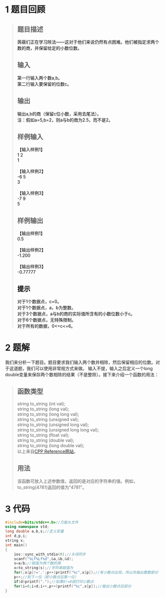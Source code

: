 <style>.f{color:rgb(0, 0, 0);}</style>
# 1 题目回顾
> <h2>题目描述</h2>
> <div class="f">蒟蒻们正在学习除法——这对于他们来说仍然有点困难。他们被指定求两个数的商，并保留给定的小数位数。</div>
> <h2>输入</h2>
><div class="f">第一行输入两个数a,b。<br>第二行输入要保留的位数c。</div>
><h2>输出</h2>
><div class="f">输出a,b的商（保留c位小数，采用去尾法）。<br>注：假如a=5,b=2，则a与b的商为2.5，而不是2。</div>
><h2>样例输入</h2>
><div class="f">【输入样例1】<br>1 2<br>1<br><br>【输入样例2】<br>-6 5<br>3<br><br>【输入样例3】<br>-7 9<br>5</div>
><h2>样例输出</h2>
><div class="f">【输出样例1】<br>0.5<br><br>【输出样例2】<br>-1.200<br><br>【输出样例3】<br>-0.77777</fdiv>
><h2>提示</h2>
>对于1个数据点，c=0。<br>对于1个数据点，a，b为整数。<br>对于3个数据点，a与b的商的实际值所含有的小数位数小于c。<br>对于6个数据点，无特殊限制。<br>对于所有的数据，0<=c<=6。

# 2 题解
我们来分析一下题目。题目要求我们输入两个数并相除，然后保留相应的位数。对于这道题，我们可以使用非常规方式来做。
输入不提，输入之后定义一个long double变量来保存两个数相除的结果（不是整除）。接下来介绍一个函数的用法：
> <h2>函数类型</h2>
>string to_string (int val);<br>
>string to_string (long val);<br>
>string to_string (long long val);<br>
>string to_string (unsigned val);<br>
>string to_string (unsigned long val);<br>
>string to_string (unsigned long long val);<br>
>string to_string (float val);<br>
>string to_string (double val);<br>
>string to_string (long double val);<br>
>以上来自<a href="http://www.cplusplus.com/reference/string/to_string/">CPP Reference网站</a>。
> <h2>用法</h2>
> 该函数可放入上述参数值，返回的是对应的字符串的值。例如，to_string(4781)返回的值为"4781"。

# 3 代码
```cpp
#include<bits/stdc++.h>//万能头文件
using namespace std;
long double a,b,s;//定义变量
int d,p,i;
string x;
int main()
{
    ios::sync_with_stdio(0);//关闭同步
    scanf("%Lf%Lf%d",&a,&b,&d);
    s=a/b;//赋值为两个数的商
    x=to_string(s);//字符串赋值为
    for(;x[p]!='.';p++)printf("%c",x[p]);//有小数点出现，所以先输出整数部分
    p++;//到下一位（即小数点后第一位）
    if(d)printf(".");//如果d!=0就打印小数点
    for(i=0;i<d;i++,p++)printf("%c",x[p]);//输出小数点后部分
}
```
